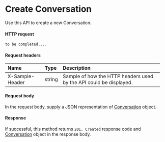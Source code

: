 # Create Conversation

Use this API to create a new Conversation.
#### HTTP request
```http
to be completed....
```
#### Request headers
| Name       | Type | Description|
|:---------------|:--------|:----------|
| X-Sample-Header  | string  | Sample of how the HTTP headers used by the API could be displayed.|

#### Request body
In the request body, supply a JSON representation of [Conversation](../api/conversation.md) object.


#### Response
If successful, this method returns `201, Created` response code and [Conversation](../resources/conversation.md) object in the response body.
